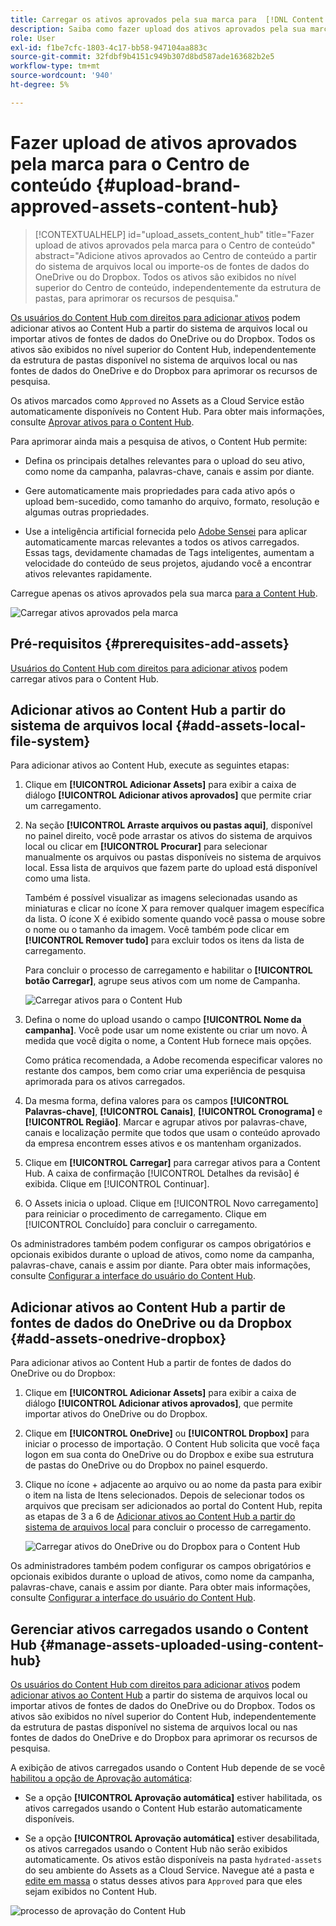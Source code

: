 ```yaml
---
title: Carregar os ativos aprovados pela sua marca para  [!DNL Content Hub]
description: Saiba como fazer upload dos ativos aprovados pela sua marca para o Content Hub
role: User
exl-id: f1be7cfc-1803-4c17-bb58-947104aa883c
source-git-commit: 32fdbf9b4151c949b307d8bd587ade163682b2e5
workflow-type: tm+mt
source-wordcount: '940'
ht-degree: 5%

---
```


# Fazer upload de ativos aprovados pela marca para o Centro de conteúdo {#upload-brand-approved-assets-content-hub}

>[!CONTEXTUALHELP]
>id="upload_assets_content_hub"
>title="Fazer upload de ativos aprovados pela marca para o Centro de conteúdo"
>abstract="Adicione ativos aprovados ao Centro de conteúdo a partir do sistema de arquivos local ou importe-os de fontes de dados do OneDrive ou do Dropbox. Todos os ativos são exibidos no nível superior do Centro de conteúdo, independentemente da estrutura de pastas, para aprimorar os recursos de pesquisa."

[Os usuários do Content Hub com direitos para adicionar ativos](/help/assets/deploy-content-hub.md#onboard-content-hub-users-add-assets) podem adicionar ativos ao Content Hub a partir do sistema de arquivos local ou importar ativos de fontes de dados do OneDrive ou do Dropbox. Todos os ativos são exibidos no nível superior do Content Hub, independentemente da estrutura de pastas disponível no sistema de arquivos local ou nas fontes de dados do OneDrive e do Dropbox para aprimorar os recursos de pesquisa.

Os ativos marcados como `Approved` no Assets as a Cloud Service estão automaticamente disponíveis no Content Hub. Para obter mais informações, consulte [Aprovar ativos para o Content Hub](/help/assets/approve-assets-content-hub.md).

Para aprimorar ainda mais a pesquisa de ativos, o Content Hub permite:

* Defina os principais detalhes relevantes para o upload do seu ativo, como nome da campanha, palavras-chave, canais e assim por diante.

* Gere automaticamente mais propriedades para cada ativo após o upload bem-sucedido, como tamanho do arquivo, formato, resolução e algumas outras propriedades.

* Use a inteligência artificial fornecida pelo [Adobe Sensei](https://www.adobe.com/br/sensei.html) para aplicar automaticamente marcas relevantes a todos os ativos carregados. Essas tags, devidamente chamadas de Tags inteligentes, aumentam a velocidade do conteúdo de seus projetos, ajudando você a encontrar ativos relevantes rapidamente.

Carregue apenas os ativos aprovados pela sua marca [para a Content Hub](/help/assets/approve-assets.md).

![Carregar ativos aprovados pela marca](assets/upload-brand-approved-assets.png)

## Pré-requisitos {#prerequisites-add-assets}

[Usuários do Content Hub com direitos para adicionar ativos](/help/assets/deploy-content-hub.md#onboard-content-hub-users-add-assets) podem carregar ativos para o Content Hub.

## Adicionar ativos ao Content Hub a partir do sistema de arquivos local {#add-assets-local-file-system}

Para adicionar ativos ao Content Hub, execute as seguintes etapas:

1. Clique em **[!UICONTROL Adicionar Assets]** para exibir a caixa de diálogo **[!UICONTROL Adicionar ativos aprovados]** que permite criar um carregamento.

1. Na seção **[!UICONTROL Arraste arquivos ou pastas aqui]**, disponível no painel direito, você pode arrastar os ativos do sistema de arquivos local ou clicar em **[!UICONTROL Procurar]** para selecionar manualmente os arquivos ou pastas disponíveis no sistema de arquivos local. Essa lista de arquivos que fazem parte do upload está disponível como uma lista.


   Também é possível visualizar as imagens selecionadas usando as miniaturas e clicar no ícone X para remover qualquer imagem específica da lista. O ícone X é exibido somente quando você passa o mouse sobre o nome ou o tamanho da imagem. Você também pode clicar em **[!UICONTROL Remover tudo]** para excluir todos os itens da lista de carregamento.

   Para concluir o processo de carregamento e habilitar o **[!UICONTROL botão Carregar]**, agrupe seus ativos com um nome de Campanha.

   ![Carregar ativos para o Content Hub](assets/upload-assets-content-hub.png)

1. Defina o nome do upload usando o campo **[!UICONTROL Nome da campanha]**. Você pode usar um nome existente ou criar um novo. À medida que você digita o nome, a Content Hub fornece mais opções. <!--You can define multiple Campaign names for your upload. While you are typing a name, either click anywhere else within the dialog box or press the `,` (Comma) key to register the name.-->

   Como prática recomendada, a Adobe recomenda especificar valores no restante dos campos, bem como criar uma experiência de pesquisa aprimorada para os ativos carregados.

1. Da mesma forma, defina valores para os campos **[!UICONTROL Palavras-chave]**, **[!UICONTROL Canais]**, **[!UICONTROL Cronograma]** e **[!UICONTROL Região]**. Marcar e agrupar ativos por palavras-chave, canais e localização permite que todos que usam o conteúdo aprovado da empresa encontrem esses ativos e os mantenham organizados.

1. Clique em **[!UICONTROL Carregar]** para carregar ativos para a Content Hub. A caixa de confirmação [!UICONTROL Detalhes da revisão] é exibida. Clique em [!UICONTROL Continuar].

1. O Assets inicia o upload. Clique em [!UICONTROL Novo carregamento] para reiniciar o procedimento de carregamento. Clique em [!UICONTROL Concluído] para concluir o carregamento.

Os administradores também podem configurar os campos obrigatórios e opcionais exibidos durante o upload de ativos, como nome da campanha, palavras-chave, canais e assim por diante. Para obter mais informações, consulte [Configurar a interface do usuário do Content Hub](configure-content-hub-ui-options.md#configure-upload-options-content-hub).


## Adicionar ativos ao Content Hub a partir de fontes de dados do OneDrive ou da Dropbox {#add-assets-onedrive-dropbox}

Para adicionar ativos ao Content Hub a partir de fontes de dados do OneDrive ou do Dropbox:

1. Clique em **[!UICONTROL Adicionar Assets]** para exibir a caixa de diálogo **[!UICONTROL Adicionar ativos aprovados]**, que permite importar ativos do OneDrive ou do Dropbox.

1. Clique em **[!UICONTROL OneDrive]** ou **[!UICONTROL Dropbox]** para iniciar o processo de importação. O Content Hub solicita que você faça logon em sua conta do OneDrive ou do Dropbox e exibe sua estrutura de pastas do OneDrive ou do Dropbox no painel esquerdo.

1. Clique no ícone + adjacente ao arquivo ou ao nome da pasta para exibir o item na lista de Itens selecionados. Depois de selecionar todos os arquivos que precisam ser adicionados ao portal do Content Hub, repita as etapas de 3 a 6 de [Adicionar ativos ao Content Hub a partir do sistema de arquivos local](#add-assets-local-file-system) para concluir o processo de carregamento.

   ![Carregar ativos do OneDrive ou do Dropbox para o Content Hub](assets/add-assets-onedrive-dropbox.png)

Os administradores também podem configurar os campos obrigatórios e opcionais exibidos durante o upload de ativos, como nome da campanha, palavras-chave, canais e assim por diante. Para obter mais informações, consulte [Configurar a interface do usuário do Content Hub](configure-content-hub-ui-options.md#configure-upload-options-content-hub).

## Gerenciar ativos carregados usando o Content Hub {#manage-assets-uploaded-using-content-hub}

[Os usuários do Content Hub com direitos para adicionar ativos](/help/assets/deploy-content-hub.md#onboard-content-hub-users-add-assets) podem [adicionar ativos ao Content Hub](/help/assets/upload-brand-approved-assets.md) a partir do sistema de arquivos local ou importar ativos de fontes de dados do OneDrive ou do Dropbox. Todos os ativos são exibidos no nível superior do Content Hub, independentemente da estrutura de pastas disponível no sistema de arquivos local ou nas fontes de dados do OneDrive e do Dropbox para aprimorar os recursos de pesquisa.

A exibição de ativos carregados usando o Content Hub depende de se você [habilitou a opção de Aprovação automática](/help/assets/configure-content-hub-ui-options.md#configure-import-options-content-hub):

* Se a opção **[!UICONTROL Aprovação automática]** estiver habilitada, os ativos carregados usando o Content Hub estarão automaticamente disponíveis.

* Se a opção **[!UICONTROL Aprovação automática]** estiver desabilitada, os ativos carregados usando o Content Hub não serão exibidos automaticamente. Os ativos estão disponíveis na pasta `hydrated-assets` do seu ambiente do Assets as a Cloud Service. Navegue até a pasta e [edite em massa](#bulk-approve-assets-content-hub) o status desses ativos para `Approved` para que eles sejam exibidos no Content Hub.

![processo de aprovação do Content Hub](/help/assets/assets/content-hub-approval.png)
